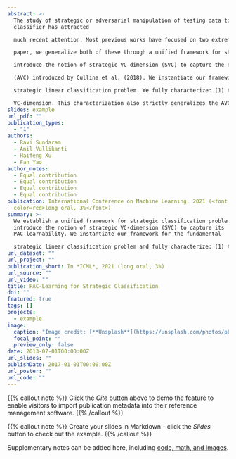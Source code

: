 ```yaml
---
abstract: >-
  The study of strategic or adversarial manipulation of testing data to fool a
  classifier has attracted

  much recent attention. Most previous works have focused on two extreme situations where any testing data point either is completely adversarial or always equally prefers the positive label. In this

  paper, we generalize both of these through a unified framework for strategic classification and

  introduce the notion of strategic VC-dimension (SVC) to capture the PAC-learnability in our general strategic setup. SVC provably generalizes the recent concept of adversarial VC-dimension

  (AVC) introduced by Cullina et al. (2018). We instantiate our framework for the fundamental

  strategic linear classification problem. We fully characterize: (1) the statistical learnability of linear classifiers by pinning down its SVC; (2) it's computational tractability by pinning down the complexity of the empirical risk minimization problem. Interestingly, the SVC of linear classifiers is always upper bounded by its standard

  VC-dimension. This characterization also strictly generalizes the AVC bound for linear classifiers (Cullina et al., 2018).
slides: example
url_pdf: ""
publication_types:
  - "1"
authors:
  - Ravi Sundaram
  - Anil Vullikanti
  - Haifeng Xu
  - Fan Yao
author_notes:
  - Equal contribution
  - Equal contribution
  - Equal contribution
  - Equal contribution
publication: International Conference on Machine Learning, 2021 (<font
  color=red>long oral, 3%</font>)
summary: >-
  We establish a unified framework for strategic classification problems and
  introduce the notion of strategic VC-dimension (SVC) to capture its
  PAC-learnability. We instantiate our framework for the fundamental

  strategic linear classification problem and fully characterize: (1) the statistical learnability of linear classifiers by pinning down its SVC; (2) it's computational tractability by pinning down the complexity of the empirical risk minimization problem. 
url_dataset: ""
url_project: ""
publication_short: In *ICML*, 2021 (long oral, 3%)
url_source: ""
url_video: ""
title: PAC-Learning for Strategic Classification
doi: ""
featured: true
tags: []
projects:
  - example
image:
  caption: "Image credit: [**Unsplash**](https://unsplash.com/photos/pLCdAaMFLTE)"
  focal_point: ""
  preview_only: false
date: 2013-07-01T00:00:00Z
url_slides: ""
publishDate: 2017-01-01T00:00:00Z
url_poster: ""
url_code: ""
---
```


{{% callout note %}}
Click the *Cite* button above to demo the feature to enable visitors to import publication metadata into their reference management software.
{{% /callout %}}

{{% callout note %}}
Create your slides in Markdown - click the *Slides* button to check out the example.
{{% /callout %}}

Supplementary notes can be added here, including [code, math, and images](https://wowchemy.com/docs/writing-markdown-latex/).
